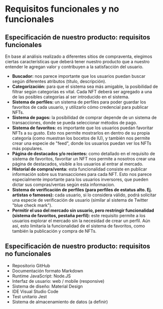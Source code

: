 # Requisitos funcionales y no funcionales
## Especificación de nuestro producto: requisitos funcionales
En base al análisis realizado a diferentes sitios de compraventa, elegimos ciertas características que deberá tener nuestro producto que a nuestro entender le agregan valor y contribuyen a la satisfacción del usuario.
* **Buscador:** nos parece importante que los usuarios puedan buscar según diferentes atributos (título, descripción).
* **Categorización:** para que el sistema sea más amigable, la posibilidad de filtrar según categorías es vital. Cada NFT deberá ser agregado a una de las posibles categorías al ser introducido en el sistema.
* **Sistema de perfiles:** un sistema de perfiles para poder guardar los favoritos de cada usuario, y utilizarlo cómo credencial para publicar NFTs.
* **Sistema de pagos:** la posibilidad de comprar depende de un sistema de transacciones, donde se pueda seleccionar métodos de pago.
* **Sistema de favoritos:** es importante que los usuarios puedan favoritar NFTs a su gusto. Esto nos permite mostrarlos en dentro de su propia categoría (como muestran los bocetos de IU), y también nos permite crear una especie de "feed", donde los usuarios puedan ver los NFTs más populares.
* **Página de destacados y/o recientes:** como detallado en el requisito de sistema de favoritos, favoritar un NFT nos permite a nosotros crear una página de destacados, visible a los usuarios al entrar al mercado.
* **Historial de compra/venta:** esta funcionalidad consiste en publicar información sobre sus transacciones para cada NFT. Esto nos parece especialmente importante para los usuarios inversores, que pueden dictar sus compras/ventas según esta informacion.
* **Sistema de verificación de perfiles (para perfiles de estatus alto. Ej. artistas o famosos):** cada usuario, si lo considera válido, podrá solicitar una especie de verificación de usuario (similar al sistema de Twitter "blue check mark").
* **Permitir el uso del mercado sin usuario, pero restringir funcionalidad (sistema de favoritos, pestaña perfil):** este requisito permite a los usuarios explorar el mercado sin la necesidad de crear un perfil. Aún así, esto limitaría la funcionalidad de el sistema de favoritos, como también la publicación y compra de NFTs.

## Especificación de nuestro producto: requisitos no funcionales
* Repositorio GitHub
* Documentación formato Markdown
* Runtime JavaScript: Node.JS
* Interfaz de usuario: web / mobile (responsive)
* Sistema de diseño: Material Design
* IDE Visual Studio Code
* Test unitario Jest
* Sistema de almacenamiento de datos (a definir)